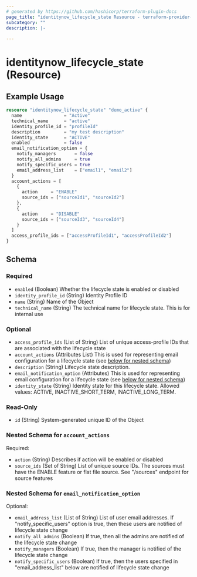 ```yaml
---
# generated by https://github.com/hashicorp/terraform-plugin-docs
page_title: "identitynow_lifecycle_state Resource - terraform-provider-identitynow"
subcategory: ""
description: |-
  
---
```


# identitynow_lifecycle_state (Resource)



## Example Usage

```terraform
resource "identitynow_lifecycle_state" "demo_active" {
  name                = "Active"
  technical_name      = "active"
  identity_profile_id = "profileId"
  description         = "my test description"
  identity_state      = "ACTIVE"
  enabled             = false
  email_notification_option = {
    notify_managers       = false
    notify_all_admins     = true
    notify_specific_users = true
    email_address_list    = ["email1", "email2"]
  }
  account_actions = [
    {
      action     = "ENABLE"
      source_ids = ["sourceId1", "sourceId2"]
    },
    {
      action     = "DISABLE"
      source_ids = ["sourceId3", "sourceId4"]
    }
  ]
  access_profile_ids = ["accessProfileId1", "accessProfileId2"]
}
```

<!-- schema generated by tfplugindocs -->
## Schema

### Required

- `enabled` (Boolean) Whether the lifecycle state is enabled or disabled
- `identity_profile_id` (String) Identity Profile ID
- `name` (String) Name of the Object
- `technical_name` (String) The technical name for lifecycle state. This is for internal use

### Optional

- `access_profile_ids` (List of String) List of unique access-profile IDs that are associated with the lifecycle state
- `account_actions` (Attributes List) This is used for representing email configuration for a lifecycle state (see [below for nested schema](#nestedatt--account_actions))
- `description` (String) Lifecycle state description.
- `email_notification_option` (Attributes) This is used for representing email configuration for a lifecycle state (see [below for nested schema](#nestedatt--email_notification_option))
- `identity_state` (String) Identity state for this lifecycle state. Allowed values: ACTIVE, INACTIVE_SHORT_TERM, INACTIVE_LONG_TERM.

### Read-Only

- `id` (String) System-generated unique ID of the Object

<a id="nestedatt--account_actions"></a>
### Nested Schema for `account_actions`

Required:

- `action` (String) Describes if action will be enabled or disabled
- `source_ids` (Set of String) List of unique source IDs. The sources must have the ENABLE feature or flat file source. See "/sources" endpoint for source features


<a id="nestedatt--email_notification_option"></a>
### Nested Schema for `email_notification_option`

Optional:

- `email_address_list` (List of String) List of user email addresses. If "notify_specific_users" option is true, then these users are notified of lifecycle state change
- `notify_all_admins` (Boolean) If true, then all the admins are notified of the lifecycle state change
- `notify_managers` (Boolean) If true, then the manager is notified of the lifecycle state change
- `notify_specific_users` (Boolean) If true, then the users specified in "email_address_list" below are notified of lifecycle state change
